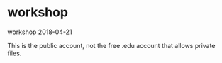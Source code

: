 # workshop
workshop 2018-04-21

This is the public account, not the free .edu account that allows private files.
